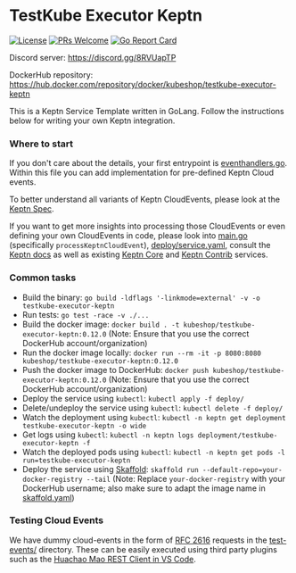 # TestKube Executor Keptn

[![License](https://img.shields.io/badge/License-Apache_2.0-blue.svg)](https://opensource.org/licenses/Apache-2.0) [![PRs Welcome](https://img.shields.io/badge/PRs-welcome-brightgreen.svg?style=flat-square)](http://makeapullrequest.com) [![Go Report Card](https://goreportcard.com/badge/github.com/kubeshop/testkube-executor-keptn)](https://goreportcard.com/report/github.com/kubeshop/testkube-executor-keptn)

Discord server: https://discord.gg/8RVUapTP

DockerHub repository: https://hub.docker.com/repository/docker/kubeshop/testkube-executor-keptn

This is a Keptn Service Template written in GoLang. Follow the instructions below for writing your own Keptn integration.

### Where to start

If you don't care about the details, your first entrypoint is [eventhandlers.go](eventhandlers.go). Within this file 
 you can add implementation for pre-defined Keptn Cloud events.
 
To better understand all variants of Keptn CloudEvents, please look at the [Keptn Spec](https://github.com/keptn/spec).
 
If you want to get more insights into processing those CloudEvents or even defining your own CloudEvents in code, please 
 look into [main.go](main.go) (specifically `processKeptnCloudEvent`), [deploy/service.yaml](deploy/service.yaml),
 consult the [Keptn docs](https://keptn.sh/docs/) as well as existing [Keptn Core](https://github.com/keptn/keptn) and
 [Keptn Contrib](https://github.com/keptn-contrib/) services.

### Common tasks

* Build the binary: `go build -ldflags '-linkmode=external' -v -o testkube-executor-keptn`
* Run tests: `go test -race -v ./...`
* Build the docker image: `docker build . -t kubeshop/testkube-executor-keptn:0.12.0` (Note: Ensure that you use the correct DockerHub account/organization)
* Run the docker image locally: `docker run --rm -it -p 8080:8080 kubeshop/testkube-executor-keptn:0.12.0`
* Push the docker image to DockerHub: `docker push kubeshop/testkube-executor-keptn:0.12.0` (Note: Ensure that you use the correct DockerHub account/organization)
* Deploy the service using `kubectl`: `kubectl apply -f deploy/`
* Delete/undeploy the service using `kubectl`: `kubectl delete -f deploy/`
* Watch the deployment using `kubectl`: `kubectl -n keptn get deployment testkube-executor-keptn -o wide`
* Get logs using `kubectl`: `kubectl -n keptn logs deployment/testkube-executor-keptn -f`
* Watch the deployed pods using `kubectl`: `kubectl -n keptn get pods -l run=testkube-executor-keptn`
* Deploy the service using [Skaffold](https://skaffold.dev/): `skaffold run --default-repo=your-docker-registry --tail` (Note: Replace `your-docker-registry` with your DockerHub username; also make sure to adapt the image name in [skaffold.yaml](skaffold.yaml))


### Testing Cloud Events

We have dummy cloud-events in the form of [RFC 2616](https://ietf.org/rfc/rfc2616.txt) requests in the [test-events/](test-events/) directory. These can be easily executed using third party plugins such as the [Huachao Mao REST Client in VS Code](https://marketplace.visualstudio.com/items?itemName=humao.rest-client).
